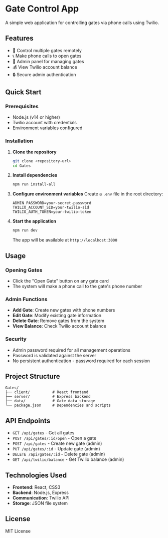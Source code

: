 # Gate Control App

A simple web application for controlling gates via phone calls using Twilio.

## Features

- 🚪 Control multiple gates remotely
- 📞 Make phone calls to open gates
- 👑 Admin panel for managing gates
- 💰 View Twilio account balance
- 🔒 Secure admin authentication

## Quick Start

### Prerequisites

- Node.js (v14 or higher)
- Twilio account with credentials
- Environment variables configured

### Installation

1. **Clone the repository**
   ```bash
   git clone <repository-url>
   cd Gates
   ```

2. **Install dependencies**
   ```bash
   npm run install-all
   ```

3. **Configure environment variables**
   Create a `.env` file in the root directory:
   ```env
   ADMIN_PASSWORD=your-secret-password
   TWILIO_ACCOUNT_SID=your-twilio-sid
   TWILIO_AUTH_TOKEN=your-twilio-token
   ```

4. **Start the application**
   ```bash
   npm run dev
   ```

   The app will be available at `http://localhost:3000`

## Usage

### Opening Gates
- Click the "Open Gate" button on any gate card
- The system will make a phone call to the gate's phone number

### Admin Functions
- **Add Gate**: Create new gates with phone numbers
- **Edit Gate**: Modify existing gate information
- **Delete Gate**: Remove gates from the system
- **View Balance**: Check Twilio account balance

### Security
- Admin password required for all management operations
- Password is validated against the server
- No persistent authentication - password required for each session

## Project Structure

```
Gates/
├── client/          # React frontend
├── server/          # Express backend
├── data/            # Gate data storage
└── package.json     # Dependencies and scripts
```

## API Endpoints

- `GET /api/gates` - Get all gates
- `POST /api/gates/:id/open` - Open a gate
- `POST /api/gates` - Create new gate (admin)
- `PUT /api/gates/:id` - Update gate (admin)
- `DELETE /api/gates/:id` - Delete gate (admin)
- `GET /api/twilio/balance` - Get Twilio balance (admin)

## Technologies Used

- **Frontend**: React, CSS3
- **Backend**: Node.js, Express
- **Communication**: Twilio API
- **Storage**: JSON file system

## License

MIT License
